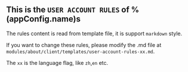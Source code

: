## This is the `USER ACCOUNT RULES` of %(appConfig.name)s

The rules content is read from template file, it is support `markdown` style.

If you want to change these rules, please modify the .md file at `modules/about/client/templates/user-account-rules-xx.md`.

The `xx` is the language flag, like `zh`,`en` etc.
